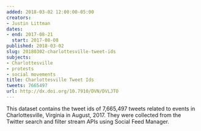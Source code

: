 ```yaml
---
added: 2018-03-02 12:00:00-05:00
creators:
- Justin Littman
dates:
- end: 2017-08-21
  start: 2017-08-08
published: 2018-03-02
slug: 20180302-charlottesville-tweet-ids
subjects:
- Charlottesville
- protests
- social movements
title: Charlottesville Tweet Ids
tweets: 7665497
url: http://dx.doi.org/10.7910/DVN/DVLJTO
---
```


This dataset contains the tweet ids of 7,665,497 tweets related to events in Charlottesville, Virginia in August, 2017. They were collected from the Twitter search and filter stream APIs using Social Feed Manager.
